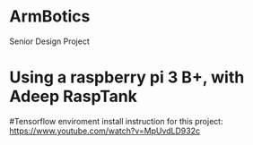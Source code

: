 # ArmBotics
Senior Design Project
# Using a raspberry pi 3 B+, with Adeep RaspTank
#Tensorflow enviroment install instruction for this project: https://www.youtube.com/watch?v=MpUvdLD932c
